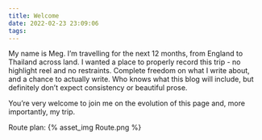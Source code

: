 ```yaml
---
title: Welcome
date: 2022-02-23 23:09:06
tags:
---
```


My name is Meg. I’m travelling for the next 12 months, from England to Thailand across land. I wanted a place to properly record this trip - no highlight reel and no restraints. Complete freedom on what I write about, and a chance to actually write. Who knows what this blog will include, but definitely don’t expect consistency or beautiful prose. 

You’re very welcome to join me on the evolution of this page and, more importantly, my trip.

Route plan:
{% asset_img Route.png %}
